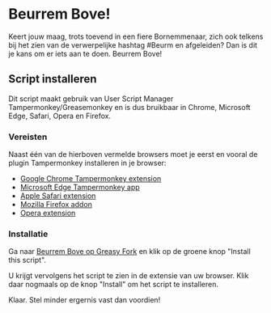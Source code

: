 # Beurrem Bove!

Keert jouw maag, trots toevend in een fiere Bornemmenaar, zich ook telkens bij het zien van de verwerpelijke hashtag #Beurm en afgeleiden? Dan is dit je kans om er iets aan te doen. Beurrem Bove!

## Script installeren

Dit script maakt gebruik van User Script Manager Tampermonkey/Greasemonkey en is dus bruikbaar in Chrome, Microsoft Edge, Safari, Opera en Firefox. 

### Vereisten

Naast één van de hierboven vermelde browsers moet je eerst en vooral de plugin Tampermonkey installeren in je browser:
* [Google Chrome Tampermonkey extension](https://chrome.google.com/webstore/detail/dhdgffkkebhmkfjojejmpbldmpobfkfo)
* [Microsoft Edge Tampermonkey app](https://www.microsoft.com/store/apps/9NBLGGH5162S)
* [Apple Safari extension](https://safari.tampermonkey.net/tampermonkey.safariextz)
* [Mozilla Firefox addon](https://addons.mozilla.org/en-US/firefox/addon/tampermonkey/)
* [Opera extension](https://addons.opera.com/en/extensions/details/tampermonkey-beta/)

### Installatie

Ga naar [Beurrem Bove op Greasy Fork](https://greasyfork.org/en/scripts/401308-beurrem-bove) en klik op de groene knop "Install this script".

U krijgt vervolgens het script te zien in de extensie van uw browser. Klik daar nogmaals op de knop "Install" om het script te installeren.

Klaar. Stel minder ergernis vast dan voordien!